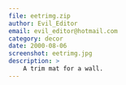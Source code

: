 ```yaml
---
file: eetrimg.zip
author: Evil_Editor
email: evil_editor@hotmail.com
category: decor
date: 2000-08-06
screenshot: eetrimg.jpg
description: >
    A trim mat for a wall.
---
```

